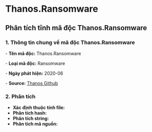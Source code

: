 # Thanos.Ransomware
## Phân tích tĩnh mã độc Thanos.Ransomware

### 1. Thông tin chung về mã độc Thanos.Ransomware
\- **Tên mã độc:** Thanos.Ransomware

\- **Loại mã độc:** Ransomware

\- **Ngày phát hiện:** 2020-06

\- **Source:** [Thanos Github](https://github.com/kh4sh3i/Ransomware-Samples/blob/main/Thanos/Ransomware.Thanos.zip)

### 2. Phân tích
* **Xác định thuộc tính file:**
* **Phân tích hash:**
* **Phân tích string:**
* **Phân tích mã nguồn:**


